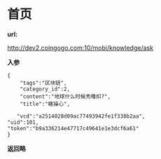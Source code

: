 # 首页 #

**url:**

http://dev2.coingogo.com:10/mobi/knowledge/ask

**入参**

	{
		"tags":"区块链",
		"category_id":2,
		"content":"地球什么时候秃噜扣?",
		"title":"瞎操心",
		
       "vcd":"a2514028d09ac77493942fe1f338b2aa",
	"uid":101,
	"token":"b9a336214e47717c49641e1e3dcf6a61"
	}

**返回略**